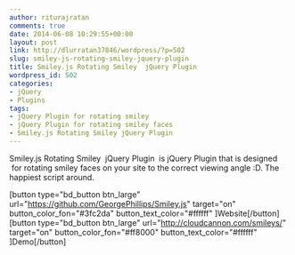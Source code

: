 ```yaml
---
author: riturajratan
comments: true
date: 2014-06-08 10:29:55+00:00
layout: post
link: http://dlurratan37846/wordpress/?p=502
slug: smiley-js-rotating-smiley-jquery-plugin
title: Smiley.js Rotating Smiley  jQuery Plugin
wordpress_id: 502
categories:
- jQuery
- Plugins
tags:
- jQuery Plugin for rotating smiley
- jQuery Plugin for rotating smiley faces
- Smiley.js Rotating Smiley jQuery Plugin
---
```


Smiley.js Rotating Smiley  jQuery Plugin  is jQuery Plugin that is designed  for rotating smiley faces on your site to the correct viewing angle :D. The happiest script around.

[button type="bd_button btn_large" url="https://github.com/GeorgePhillips/Smiley.js" target="on" button_color_fon="#3fc2da" button_text_color="#ffffff" ]Website[/button]  [button type="bd_button btn_large" url="http://cloudcannon.com/smileys/" target="on" button_color_fon="#ff8000" button_text_color="#ffffff" ]Demo[/button]
